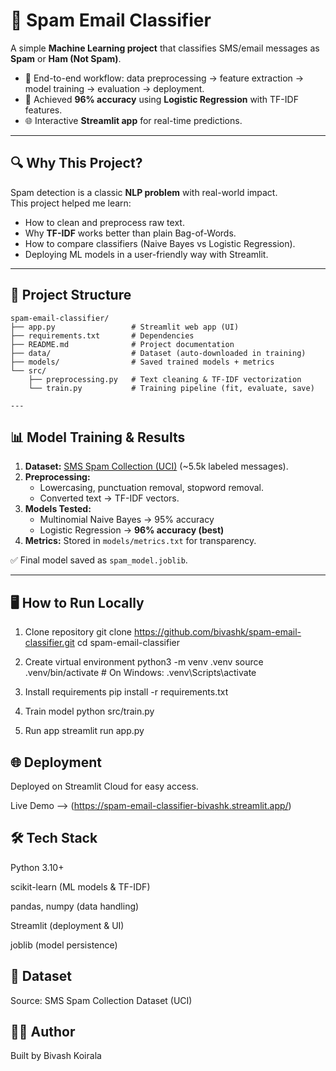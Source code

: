 # 📧 Spam Email Classifier  

A simple **Machine Learning project** that classifies SMS/email messages as **Spam** or **Ham (Not Spam)**.  

- 🚀 End-to-end workflow: data preprocessing → feature extraction → model training → evaluation → deployment.  
- 🎯 Achieved **96% accuracy** using **Logistic Regression** with TF-IDF features.  
- 🌐 Interactive **Streamlit app** for real-time predictions.  

---

## 🔍 Why This Project?  
Spam detection is a classic **NLP problem** with real-world impact.  
This project helped me learn:  
- How to clean and preprocess raw text.  
- Why **TF-IDF** works better than plain Bag-of-Words.  
- How to compare classifiers (Naive Bayes vs Logistic Regression).  
- Deploying ML models in a user-friendly way with Streamlit.  

---

## 🧱 Project Structure  

```
spam-email-classifier/
├── app.py                 # Streamlit web app (UI)
├── requirements.txt       # Dependencies
├── README.md              # Project documentation
├── data/                  # Dataset (auto-downloaded in training)
├── models/                # Saved trained models + metrics
└── src/
    ├── preprocessing.py   # Text cleaning & TF-IDF vectorization
    └── train.py           # Training pipeline (fit, evaluate, save)

---
```

## 📊 Model Training & Results  

1. **Dataset:** [SMS Spam Collection (UCI)](https://archive.ics.uci.edu/ml/datasets/sms+spam+collection) (~5.5k labeled messages).  
2. **Preprocessing:**  
   - Lowercasing, punctuation removal, stopword removal.  
   - Converted text → TF-IDF vectors.  
3. **Models Tested:**  
   - Multinomial Naive Bayes → 95% accuracy  
   - Logistic Regression → **96% accuracy (best)**  
4. **Metrics:** Stored in `models/metrics.txt` for transparency.  

✅ Final model saved as `spam_model.joblib`.  

---

## 🖥️ How to Run Locally  

 1. Clone repository
git clone https://github.com/bivashk/spam-email-classifier.git
cd spam-email-classifier

 2. Create virtual environment
python3 -m venv .venv
source .venv/bin/activate   # On Windows: .venv\Scripts\activate

 3. Install requirements
pip install -r requirements.txt

 4. Train model
python src/train.py

 5. Run app
streamlit run app.py

## 🌐 Deployment

Deployed on Streamlit Cloud for easy access.

Live Demo --> (https://spam-email-classifier-bivashk.streamlit.app/)

## 🛠️ Tech Stack

Python 3.10+

scikit-learn (ML models & TF-IDF)

pandas, numpy (data handling)

Streamlit (deployment & UI)

joblib (model persistence)

## 📌 Dataset

Source: SMS Spam Collection Dataset (UCI)

## 👨‍💻 Author

Built by Bivash Koirala

